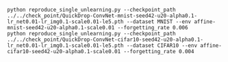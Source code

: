 `python reproduce_single_unlearning.py --checkpoint_path ../../check_point/QuickDrop-ConvNet-mnist-seed42-u20-alpha0.1-lr_net0.01-lr_img0.1-scale0.01-le5.pth --dataset MNIST --env affine-mnist-seed42-u20-alpha0.1-scale0.01 --forgetting_rate 0.006`\
`python reproduce_single_unlearning.py --checkpoint_path ../../check_point/QuickDrop-ConvNet-cifar10-seed42-u20-alpha0.1-lr_net0.01-lr_img0.1-scale0.01-le5.pth --dataset CIFAR10 --env affine-cifar10-seed42-u20-alpha0.1-scale0.01 --forgetting_rate 0.004`
